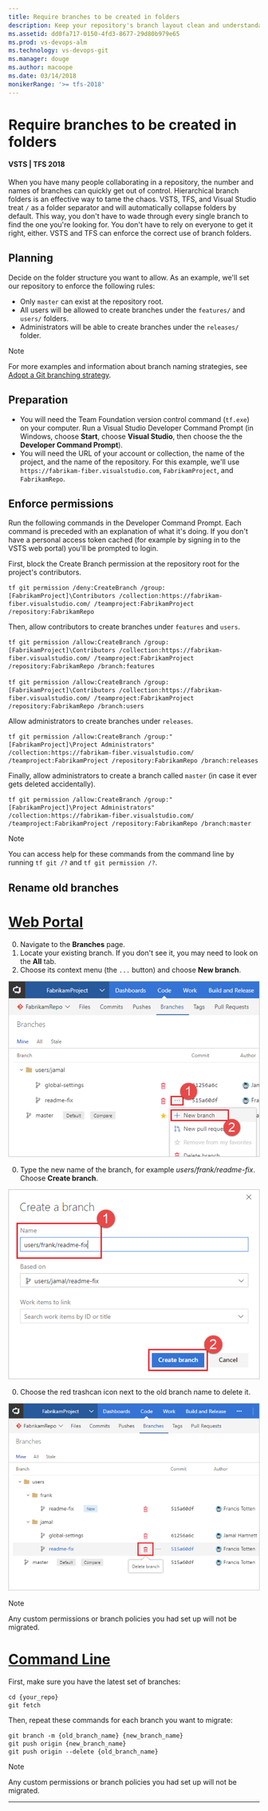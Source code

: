 ```yaml
---
title: Require branches to be created in folders
description: Keep your repository's branch layout clean and understandable by requiring the use of branch folders
ms.assetid: dd0fa717-0150-4fd3-8677-29d80b979e65
ms.prod: vs-devops-alm
ms.technology: vs-devops-git
ms.manager: douge
ms.author: macoope
ms.date: 03/14/2018
monikerRange: '>= tfs-2018'
---
```



# Require branches to be created in folders

#### VSTS | TFS 2018

When you have many people collaborating in a repository, the number and names of branches can quickly get out of control.
Hierarchical branch folders is an effective way to tame the chaos.
VSTS, TFS, and Visual Studio treat `/` as a folder separator and will automatically collapse folders by default.
This way, you don't have to wade through every single branch to find the one you're looking for.
You don't have to rely on everyone to get it right, either.
VSTS and TFS can enforce the correct use of branch folders.

## Planning

Decide on the folder structure you want to allow.
As an example, we'll set our repository to enforce the following rules:

* Only `master` can exist at the repository root.
* All users will be allowed to create branches under the `features/` and `users/` folders.
* Administrators will be able to create branches under the `releases/` folder.

>[!NOTE]
>For more examples and information about branch naming strategies, see [Adopt a Git branching strategy](../concepts/git-branching-guidance.md).

## Preparation

* You will need the Team Foundation version control command (`tf.exe`) on your computer.
Run a Visual Studio Developer Command Prompt (in Windows, choose **Start**, choose **Visual Studio**, then choose the the **Developer Command Prompt**).
* You will need the URL of your account or collection, the name of the project, and the name of the repository. For this example, we'll use `https://fabrikam-fiber.visualstudio.com`, `FabrikamProject`, and `FabrikamRepo`.

## Enforce permissions

Run the following commands in the Developer Command Prompt.
Each command is preceded with an explanation of what it's doing. If you don't have a personal access token cached (for example by signing in to the VSTS web portal) you'll be prompted to login.

First, block the Create Branch permission at the repository root for the project's contributors.

    tf git permission /deny:CreateBranch /group:[FabrikamProject]\Contributors /collection:https://fabrikam-fiber.visualstudio.com/ /teamproject:FabrikamProject /repository:FabrikamRepo

Then, allow contributors to create branches under `features` and `users`.

    tf git permission /allow:CreateBranch /group:[FabrikamProject]\Contributors /collection:https://fabrikam-fiber.visualstudio.com/ /teamproject:FabrikamProject /repository:FabrikamRepo /branch:features

    tf git permission /allow:CreateBranch /group:[FabrikamProject]\Contributors /collection:https://fabrikam-fiber.visualstudio.com/ /teamproject:FabrikamProject /repository:FabrikamRepo /branch:users

Allow administrators to create branches under `releases`.

    tf git permission /allow:CreateBranch /group:"[FabrikamProject]\Project Administrators" /collection:https://fabrikam-fiber.visualstudio.com/ /teamproject:FabrikamProject /repository:FabrikamRepo /branch:releases

Finally, allow administrators to create a branch called `master` (in case it ever gets deleted accidentally).

    tf git permission /allow:CreateBranch /group:"[FabrikamProject]\Project Administrators" /collection:https://fabrikam-fiber.visualstudio.com/ /teamproject:FabrikamProject /repository:FabrikamRepo /branch:master

>[!NOTE]
>You can access help for these commands from the command line by running `tf git /?` and `tf git permission /?`.

## Rename old branches

# [Web Portal](#tab/vsts-tfs-web-portal)

0. Navigate to the **Branches** page.
0. Locate your existing branch. If you don't see it, you may need to look on the **All** tab.
0. Choose its context menu (the `...` button) and choose **New branch**.

  ![Create branch menu](_img/require-branch-folders/create-new-branch-menu.png)

0. Type the new name of the branch, for example *users/frank/readme-fix*. Choose **Create branch**.

  ![Create new branch](_img/require-branch-folders/create-new-branch.png)

0. Choose the red trashcan icon next to the old branch name to delete it.

  ![Delete old branch](_img/require-branch-folders/delete-old-branch.png)


>[!NOTE] 
>Any custom permissions or branch policies you had set up will not be migrated.

# [Command Line](#tab/command-line)

First, make sure you have the latest set of branches:

    cd {your_repo}
    git fetch

Then, repeat these commands for each branch you want to migrate:

    git branch -m {old_branch_name} {new_branch_name}
    git push origin {new_branch_name}
    git push origin --delete {old_branch_name}

>[!NOTE]
>Any custom permissions or branch policies you had set up will not be migrated.

---
